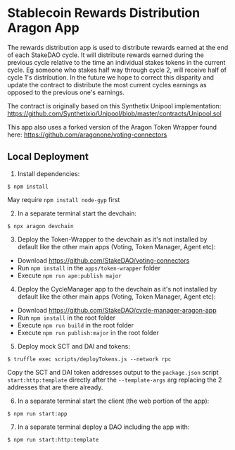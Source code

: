 # Stablecoin Rewards Distribution Aragon App

The rewards distribution app is used to distribute rewards earned at the end of each StakeDAO cycle. It will distribute
rewards earned during the previous cycle relative to the time an individual stakes tokens in the current cycle. Eg
someone who stakes half way through cycle 2, will receive half of cycle 1's distribution. In the future we hope to 
correct this disparity and update the contract to distribute the most current cycles earnings as opposed to the 
previous one's earnings.

The contract is originally based on this Synthetix Unipool implementation: 
https://github.com/Synthetixio/Unipool/blob/master/contracts/Unipool.sol

This app also uses a forked version of the Aragon Token Wrapper found here: 
https://github.com/aragonone/voting-connectors

## Local Deployment

1) Install dependencies:
```
$ npm install
```
May require `npm install node-gyp` first

2) In a separate terminal start the devchain:
```
$ npx aragon devchain
```

3) Deploy the Token-Wrapper to the devchain as it's not installed by default like the other main apps (Voting, Token Manager, Agent etc):
- Download https://github.com/StakeDAO/voting-connectors
- Run `npm install` in the `apps/token-wrapper` folder
- Execute `npm run apm:publish major`

4) Deploy the CycleManager app to the devchain as it's not installed by default like the other main apps (Voting, Token Manager, Agent etc):
- Download https://github.com/StakeDAO/cycle-manager-aragon-app
- Run `npm install` in the root folder
- Execute `npm run build` in the root folder
- Execute `npm run publish:major` in the root folder

5) Deploy mock SCT and DAI and tokens:
```
$ truffle exec scripts/deployTokens.js --network rpc
```
Copy the SCT and DAI token addresses output to the `package.json` script `start:http:template` directly after the `--template-args` arg
replacing the 2 addresses that are there already.

6) In a separate terminal start the client (the web portion of the app):
```
$ npm run start:app
```
7) In a separate terminal deploy a DAO including the app with:
```
$ npm run start:http:template
```